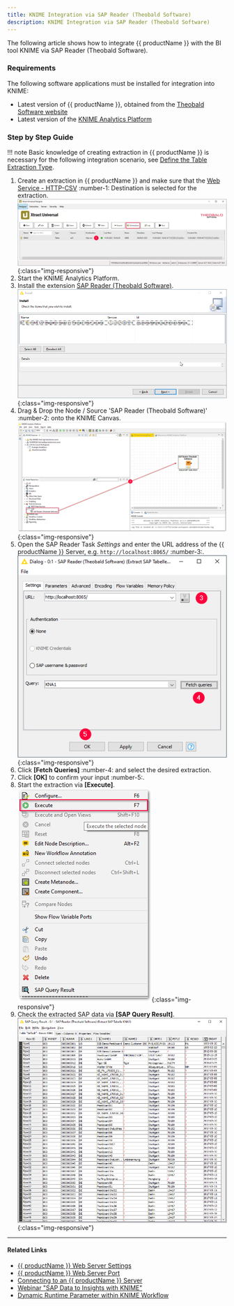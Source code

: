 ```yaml
---
title: KNIME Integration via SAP Reader (Theobald Software)
description: KNIME Integration via SAP Reader (Theobald Software)
---
```


The following article shows how to integrate {{ productName }} with the BI tool KNIME via SAP Reader (Theobald Software).

### Requirements
The following software applications must be installed for integration into KNIME:
- Latest version of {{ productName }}, obtained from the [Theobald Software website](https://theobald-software.com/en/download-trial)
- Latest version of the [KNIME Analytics Platform](https://www.knime.com/downloads)

### Step by Step Guide

!!! note
    Basic knowledge of creating extraction in {{ productName }} is necessary for the following integration scenario, see [Define the Table Extraction Type](../documentation/table/index.md/#define-the-table-extraction-type).

1. Create an extraction in {{ productName }} and make sure that the [Web Service - HTTP-CSV](../documentation/destinations/csv-via-http.md) :number-1: Destination is selected for the extraction.<br>
![XU Extraction Webservice HTTP](../assets/images/xu/articles/xu_extraction_webservice_http.png){:class="img-responsive"}
2. Start the KNIME Analytics Platform. 
3. Install the extension [SAP Reader (Theobald Software)](https://hub.knime.com/knime/extensions/org.knime.features.sap.theobald/latest/org.knime.sap.theobald.node.SAPTheobaldReaderNodeFactory).<br>
![Install KNIME Extension](../assets/images/xu/articles/install_sap_reader.png){:class="img-responsive"}
4. Drag & Drop the Node / Source 'SAP Reader (Theobald Software)' :number-2: onto the KNIME Canvas.<br>
![KNIME Extension](../assets/images/xu/articles/sap_reader_knime_extension.png){:class="img-responsive"}
5. Open the SAP Reader Task *Settings* and enter the URL address of the {{ productName }} Server, e.g. `http://localhost:8065/` :number-3:.<br>
![SAP Reader Settings](../assets/images/xu/articles/sap_reader_settings.png){:class="img-responsive"}
6. Click **[Fetch Queries]** :number-4: and select the desired extraction.
7. Click **[OK]** to confirm your input :number-5:.
8. Start the extraction via **[Execute]**. <br>
![Execute SAP Reader](../assets/images/xu/articles/execute_sap_reader.png){:class="img-responsive"}
9. Check the extracted SAP data via **[SAP Query Result]**.<br>
![SAP Reader Results](../assets/images/xu/articles/sap_query_results.png){:class="img-responsive"}


****
#### Related Links
- [{{ productName }} Web Server Settings](../documentation/server/server-settings.md/#web-server)
- [{{ productName }} Web Server Port](../documentation/server/index.md/#ports)
- [Connecting to an {{ productName }} Server](../documentation/designer.md/#connect-the-designer-to-a-server)
- [Webinar "SAP Data to Insights with KNIME"](https://www.youtube.com/watch?v=KQLLoDUoOEg)
- [Dynamic Runtime Parameter within KNIME Workflow](dynamic-runtime-paramater-within-KNIME-workflow.md)

